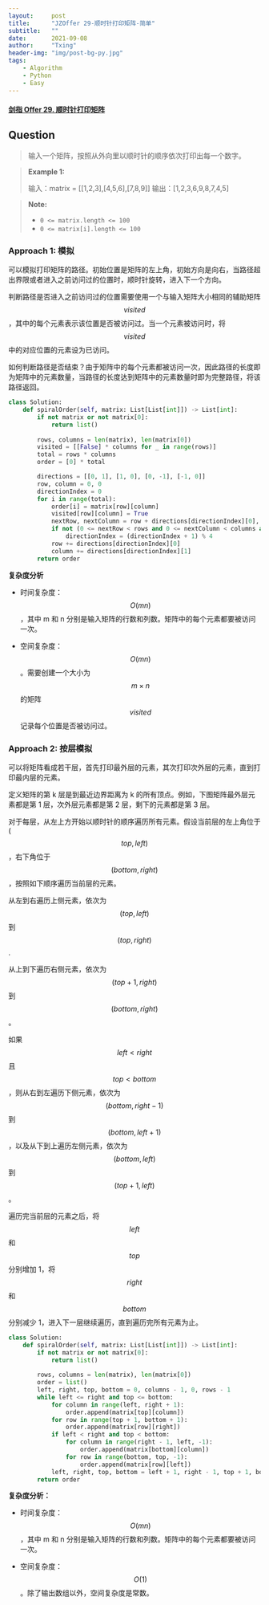 ```yaml
---
layout:     post
title:      "JZOffer 29-顺时针打印矩阵-简单"
subtitle:   ""
date:       2021-09-08
author:     "Txing"
header-img: "img/post-bg-py.jpg"
tags:
    - Algorithm
    - Python
    - Easy
---
```


#### [剑指 Offer 29. 顺时针打印矩阵](https://leetcode-cn.com/problems/shun-shi-zhen-da-yin-ju-zhen-lcof/)

## Question

> 输入一个矩阵，按照从外向里以顺时针的顺序依次打印出每一个数字。
>

> **Example 1:**
>
> 输入：matrix = [[1,2,3],[4,5,6],[7,8,9]]
> 输出：[1,2,3,6,9,8,7,4,5]

> **Note:**
>
> - `0 <= matrix.length <= 100`
> - `0 <= matrix[i].length <= 100`



### Approach 1: 模拟

可以模拟打印矩阵的路径。初始位置是矩阵的左上角，初始方向是向右，当路径超出界限或者进入之前访问过的位置时，顺时针旋转，进入下一个方向。

判断路径是否进入之前访问过的位置需要使用一个与输入矩阵大小相同的辅助矩阵 $$\textit{visited}$$，其中的每个元素表示该位置是否被访问过。当一个元素被访问时，将 $$\textit{visited}$$ 中的对应位置的元素设为已访问。

如何判断路径是否结束？由于矩阵中的每个元素都被访问一次，因此路径的长度即为矩阵中的元素数量，当路径的长度达到矩阵中的元素数量时即为完整路径，将该路径返回。

```python
class Solution:
    def spiralOrder(self, matrix: List[List[int]]) -> List[int]:
        if not matrix or not matrix[0]:
            return list()
        
        rows, columns = len(matrix), len(matrix[0])
        visited = [[False] * columns for _ in range(rows)]
        total = rows * columns
        order = [0] * total

        directions = [[0, 1], [1, 0], [0, -1], [-1, 0]]
        row, column = 0, 0
        directionIndex = 0
        for i in range(total):
            order[i] = matrix[row][column]
            visited[row][column] = True
            nextRow, nextColumn = row + directions[directionIndex][0], column + directions[directionIndex][1]
            if not (0 <= nextRow < rows and 0 <= nextColumn < columns and not visited[nextRow][nextColumn]):
                directionIndex = (directionIndex + 1) % 4
            row += directions[directionIndex][0]
            column += directions[directionIndex][1]
        return order
```

**复杂度分析**

- 时间复杂度：$$O(mn)$$，其中 m 和 n 分别是输入矩阵的行数和列数。矩阵中的每个元素都要被访问一次。

- 空间复杂度：$$O(mn)$$。需要创建一个大小为 $$m \times n$$ 的矩阵 $$\textit{visited}$$ 记录每个位置是否被访问过。

  

### Approach 2: 按层模拟

可以将矩阵看成若干层，首先打印最外层的元素，其次打印次外层的元素，直到打印最内层的元素。

定义矩阵的第 k 层是到最近边界距离为 k 的所有顶点。例如，下图矩阵最外层元素都是第 1 层，次外层元素都是第 2 层，剩下的元素都是第 3 层。

对于每层，从左上方开始以顺时针的顺序遍历所有元素。假设当前层的左上角位于 ($$\textit{top}, \textit{left})$$，右下角位于 $$(\textit{bottom}, \textit{right})$$，按照如下顺序遍历当前层的元素。

从左到右遍历上侧元素，依次为 $$(\textit{top}, \textit{left})$$ 到 $$(\textit{top}, \textit{right})$$.

从上到下遍历右侧元素，依次为 $$(\textit{top} + 1, \textit{right}) $$到 $$(\textit{bottom}, \textit{right})$$。

如果 $$\textit{left} < \textit{right}$$ 且 $$\textit{top} < \textit{bottom}$$，则从右到左遍历下侧元素，依次为 $$(\textit{bottom}, \textit{right} - 1)$$ 到 $$(\textit{bottom}, \textit{left} + 1)$$ ，以及从下到上遍历左侧元素，依次为 $$(\textit{bottom}, \textit{left})$$ 到 $$(\textit{top} + 1, \textit{left})$$。

遍历完当前层的元素之后，将 $$\textit{left} $$和 $$\textit{top}$$ 分别增加 1，将 $$\textit{right}$$ 和 $$\textit{bottom}$$ 分别减少 1，进入下一层继续遍历，直到遍历完所有元素为止。

```python
class Solution:
    def spiralOrder(self, matrix: List[List[int]]) -> List[int]:
        if not matrix or not matrix[0]:
            return list()
        
        rows, columns = len(matrix), len(matrix[0])
        order = list()
        left, right, top, bottom = 0, columns - 1, 0, rows - 1
        while left <= right and top <= bottom:
            for column in range(left, right + 1):
                order.append(matrix[top][column])
            for row in range(top + 1, bottom + 1):
                order.append(matrix[row][right])
            if left < right and top < bottom:
                for column in range(right - 1, left, -1):
                    order.append(matrix[bottom][column])
                for row in range(bottom, top, -1):
                    order.append(matrix[row][left])
            left, right, top, bottom = left + 1, right - 1, top + 1, bottom - 1
        return order
```

**复杂度分析：**

- 时间复杂度：$$O(mn)$$，其中 m 和 n 分别是输入矩阵的行数和列数。矩阵中的每个元素都要被访问一次。

- 空间复杂度：$$O(1)$$。除了输出数组以外，空间复杂度是常数。

